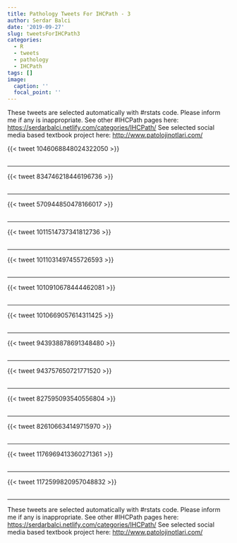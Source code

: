 ```yaml
---
title: Pathology Tweets For IHCPath - 3
author: Serdar Balci
date: '2019-09-27'
slug: tweetsForIHCPath3
categories:
  - R
  - tweets
  - pathology
  - IHCPath
tags: []
image:
  caption: ''
  focal_point: ''
---
```



These tweets are selected automatically with #rstats code. Please inform me if any is inappropriate.
See other #IHCPath pages here: https://serdarbalci.netlify.com/categories/IHCPath/ 
See selected social media based textbook project here: http://www.patolojinotlari.com/

{{< tweet 1046068848024322050 >}}
<br>
<br>
<hr>
{{< tweet 834746218446196736 >}}
<br>
<br>
<hr>
{{< tweet 570944850478166017 >}}
<br>
<br>
<hr>
{{< tweet 1011514737341812736 >}}
<br>
<br>
<hr>
{{< tweet 1011031497455726593 >}}
<br>
<br>
<hr>
{{< tweet 1010910678444462081 >}}
<br>
<br>
<hr>
{{< tweet 1010669057614311425 >}}
<br>
<br>
<hr>
{{< tweet 943938878691348480 >}}
<br>
<br>
<hr>
{{< tweet 943757650721771520 >}}
<br>
<br>
<hr>
{{< tweet 827595093540556804 >}}
<br>
<br>
<hr>
{{< tweet 826106634149715970 >}}
<br>
<br>
<hr>
{{< tweet 1176969413360271361 >}}
<br>
<br>
<hr>
{{< tweet 1172599820957048832 >}}
<br>
<br>
<hr>


These tweets are selected automatically with #rstats code. Please inform me if any is inappropriate.
See other #IHCPath pages here: https://serdarbalci.netlify.com/categories/IHCPath/ 
See selected social media based textbook project here: http://www.patolojinotlari.com/
